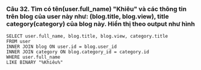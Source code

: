 ### Câu 32. Tìm có tên(user.full_name) "Khiêu" và các thông tin trên blog của user này như: (blog.title, blog.view), title category(category) của blog này. Hiển thị theo output như hình
```
SELECT user.full_name, blog.title, blog.view, category.title
FROM user
INNER JOIN blog ON user.id = blog.user_id
INNER JOIN category ON blog.category_id = category.id
WHERE user.full_name
LIKE BINARY "%Khiêu%"
```